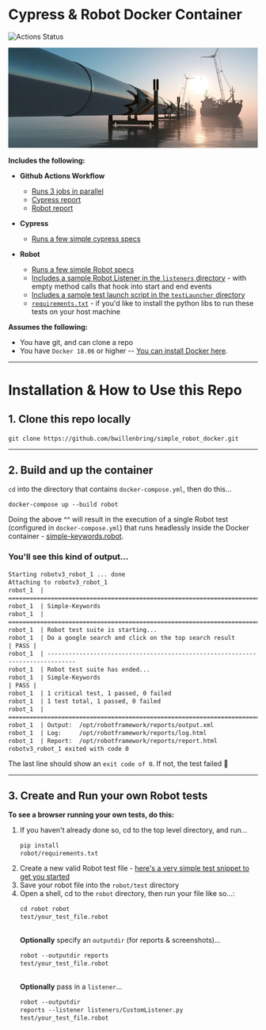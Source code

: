 # Cypress & Robot Docker Container

![Actions Status](https://github.com/bwillenbring/simple_robot_docker/workflows/Run%20Tests/badge.svg)


[repoImage]: robot/fixtures/pipeline.jpg "Barebones Cypress and Robot Docker Container"

![repoImage]

**Includes the following:**
- **Github Actions Workflow**
  - [Runs 3 jobs in parallel](.github/workflows/pythonapp.yml)
  - [Cypress report](http://github-bwillenbring.s3-website.us-east-2.amazonaws.com/cypress/mochawesome.html)
  - [Robot report](http://github-bwillenbring.s3-website.us-east-2.amazonaws.com/robot/report.html)


- **Cypress**
  - [Runs a few simple cypress specs](cypress/integration/)


- **Robot**
  - [Runs a few simple Robot specs](robot/test/)
  - [Includes a sample Robot Listener in the `listeners` directory](robot/listeners/CustomListener.py) - with empty method calls that hook into start and end events
  - [Includes a sample test launch script in the `testLauncher` directory](robot/testLauncher/testLauncher.py)
  - [`requirements.txt`](robot/requirements.txt) - if you'd like to install the python libs to run these tests on your host machine

**Assumes the following:**
- You have git, and can clone a repo
- You have `Docker 18.06` or higher -- [You can install Docker here](https://docs.docker.com/install/).

----

# Installation & How to Use this Repo
## 1. Clone this repo locally
```
git clone https://github.com/bwillenbring/simple_robot_docker.git
```

----

## 2. Build and up the container
`cd` into the directory that contains `docker-compose.yml`, then do this...
```
docker-compose up --build robot
```

Doing the above ^^ will result in the execution of a single Robot test (configured in `docker-compose.yml`) that runs headlessly inside the Docker container - [simple-keywords.robot](robot/test/simple-keywords.robot).

### You'll see this kind of output...
```
Starting robotv3_robot_1 ... done
Attaching to robotv3_robot_1
robot_1  | ==============================================================================
robot_1  | Simple-Keywords                                                               
robot_1  | ==============================================================================
robot_1  | Robot test suite is starting...
robot_1  | Do a google search and click on the top search result                 | PASS |
robot_1  | ------------------------------------------------------------------------------
robot_1  | Robot test suite has ended...
robot_1  | Simple-Keywords                                                       | PASS |
robot_1  | 1 critical test, 1 passed, 0 failed
robot_1  | 1 test total, 1 passed, 0 failed
robot_1  | ==============================================================================
robot_1  | Output:  /opt/robotframework/reports/output.xml
robot_1  | Log:     /opt/robotframework/reports/log.html
robot_1  | Report:  /opt/robotframework/reports/report.html
robotv3_robot_1 exited with code 0
```
The last line should show an `exit code of 0`. If not, the test failed :grimacing:

----

## 3. Create and Run your own Robot tests
**To see a browser running your own tests, do this:**
1. If you haven't already done so, cd to the top level directory, and run... <br/><pre><code>pip install robot/requirements.txt</code></pre>
1. Create a new valid Robot test file - [here's a very simple test snippet to get you started](robot/test/simple-keywords.robot)
1. Save your robot file into the `robot/test` directory
1. Open a shell, cd to the `robot` directory, then run your file like so...: <br/><pre><code>cd robot
robot test/your_test_file.robot</code></pre> <br/>**Optionally** specify an `outputdir` (for reports & screenshots)... <pre><code>robot --outputdir reports test/your_test_file.robot</code></pre><br/>**Optionally** pass in a `listener`...<br/><pre><code>robot --outputdir reports --listener listeners/CustomListener.py test/your_test_file.robot</code></pre>
